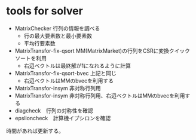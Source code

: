 tools for solver
====
* MatrixChecker 行列の情報を調べる
	- 行の最大要素数と最小要素数
	- 平均行要素数
* MatrixTransfor-fix-qsort MM(MatrixMarket)の行列をCSRに変換クイックソートを利用
	- 右辺ベクトルは最終解が1になれるように計算
* MatrixTransfor-fix-qsort-bvec 上記と同じ
	- 右辺ベクトルはMMのbvecを利用する
* MatrixTransfor-insym 非対称行列用
* MatrixTransfor-insym 非対称行列用、右辺ベクトルはMMのbvecを利用する
* diagcheck　行列の対称性を確認
* epslioncheck　計算機イプシロンを確認

時間があれば更新する。